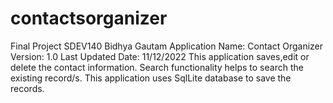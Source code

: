 # contactsorganizer
Final Project SDEV140
    Bidhya Gautam
    Application Name: Contact Organizer
    Version: 1.0
    Last Updated Date: 11/12/2022
    This application saves,edit or delete the contact information.
    Search functionality helps to search the existing record/s.
    This application uses SqlLite database to save the records.